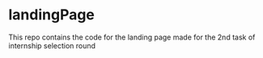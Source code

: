 # landingPage
This repo contains the code for the landing page made for the 2nd task of internship selection round

